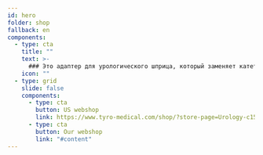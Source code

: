 ```yaml
---
id: hero
folder: shop
fallback: en
components:
  - type: cta
    title: ""
    text: >-
      ### Это адаптер для урологического шприца, который заменяет катетер, обеспечивает безболезненную инстилляцию мочевого пузыря и снижает риск инфекций и осложнений
    icon: ""
  - type: grid
    slide: false
    components:
      - type: cta
        button: US webshop
        link: https://www.tyro-medical.com/shop/?store-page=Urology-c156988914
      - type: cta
        button: Our webshop
        link: "#content"
---
```

